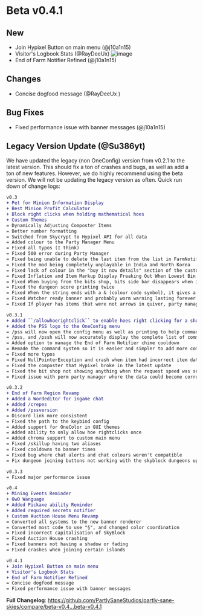 # Beta v0.4.1

## New
- Join Hypixel Button on main menu (@j10a1n15)
- Visitor's Logbook Stats (@RayDeeUx)
  ![image](https://github.com/PartlySaneStudios/partly-sane-skies/assets/83100266/b26b9d39-a77e-4357-bcac-54ab33e665a2)
- End of Farm Notifier Refined (@j10a1n15)

## Changes
- Concise dogfood message (@RayDeeUx )

## Bug Fixes
- Fixed performance issue with banner messages (@j10a1n15)

## Legacy Version Update (@Su386yt)

We have updated the legacy (non OneConfig) version from v0.2.1 to the latest version. This should fix a ton of crashes and bugs, as well as add a ton of new features. However, we do highly recommend using the beta version. We will not be updating the legacy version as often. Quick run down of change logs:

```diff
v0.3
+ Pet for Minion Information Display
+ Best Minion Profit Calculator
+ Block right clicks when holding mathematical hoes
+ Custom Themes
= Dynamically Adjusting Composter Items
= Better number formatting
= Switched from Skycrypt to Hypixel API for all data
= Added colour to the Party Manager Menu
= Fixed all typos (I think)
= Fixed 500 error during Party Manager
= Fixed being unable to delete the last item from the list in FarmNotifier
= Fixed the mod being completely unplayable in India and North Korea
= Fixed lack of colour in the "buy it now details" section of the custom AH menu
= Fixed Inflation and Item Markup Display Freaking Out When Lowest Bin Can't Be Found
= Fixed When buying from the bits shop, bits side bar disappears when it says +800
= Fixed the dungeon score printing twice
= Fixed When the string ends with a & (colour code symbol), it gives a IndexOutOfRange crashing game
= Fixed Watcher ready banner and probably worm warning lasting forever on screen
= Fixed If player has items that were not arrows in quiver, party manager would not load

v0.3.1
+ Added ``/allowhoerightclick`` to enable hoes right clicking for a short period of time
+ Added the PSS logo to the OneConfig menu
= /pss will now open the config menu as well as printing to help command (request from narct)
= /pss, and /pssh will now accurately display the complete list of commands automatically
= Added option to manage the End of Farm Notifier chime cooldown
= Remade the command system so it is easier and simpler to add more commands
= Fixed more typos
= Fixed NullPointerException and crash when item had incorrect item data
= Fixed the composter that Hypixel broke in the latest update
= Fixed the bit shop not showing anything when the request speed was set too low
= Fixed issue with perm party manager where the data could become corrupted, preventing game from starting up

v0.3.2
+ End of Farm Region Revamp
+ Added a Wordeditor for ingame chat
+ Added /crepes
+ Added /pssversion
= Discord link more consistent
= Fixed the path to the keybind config
= Added support for OneColor in GUI themes
= Added ability to only allow hoe rightclicks once
= Added chroma support to custom main menu
= Fixed /skillup having two aliases
= Fixed cooldowns to banner times
= Fixed bug where chat alerts and chat colours weren't compatible
= Fix dungeon joining buttons not working with the skyblock dungeons update

v0.3.3
= Fixed major performance issue

v0.4
+ Mining Events Reminder
+ OwO Wanguage
+ Added Pickaxe ability Reminder
+ Added required secrets notifier
+ Custom Auction House Menu Revamp
= Converted all systems to the new banner renderer
= Converted most code to use "§", and changed color coordination
= Fixed incorrect capitalisation of SkyBlock
= Fixed Auction House crashing
= Fixed banners not having a shadow or fading
= Fixed crashes when joining certain islands

v0.4.1
+ Join Hypixel Button on main menu 
+ Visitor's Logbook Stats
+ End of Farm Notifier Refined
= Concise dogfood message
= Fixed performance issue with banner messages 
```

**Full Changelog**: https://github.com/PartlySaneStudios/partly-sane-skies/compare/beta-v0.4...beta-v0.4.1